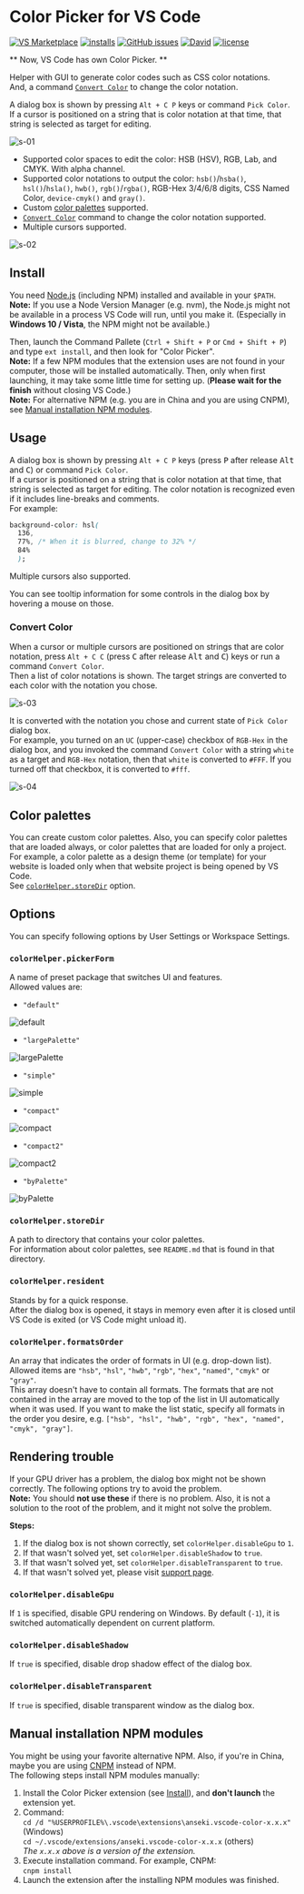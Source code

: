 # Color Picker for VS Code

[![VS Marketplace](https://vsmarketplacebadge.apphb.com/version-short/anseki.vscode-color.svg)](https://marketplace.visualstudio.com/items?itemName=anseki.vscode-color) [![installs](https://vsmarketplacebadge.apphb.com/installs-short/anseki.vscode-color.svg)](https://marketplace.visualstudio.com/items?itemName=anseki.vscode-color) [![GitHub issues](https://img.shields.io/github/issues/anseki/vscode-color.svg)](https://github.com/anseki/vscode-color/issues) [![David](https://img.shields.io/david/anseki/vscode-color.svg)](package.json) [![license](https://img.shields.io/badge/license-MIT-blue.svg)](LICENSE)

** Now, VS Code has own Color Picker. **

Helper with GUI to generate color codes such as CSS color notations.  
And, a command [`Convert Color`](#convert-color) to change the color notation.

A dialog box is shown by pressing `Alt + C P` keys or command `Pick Color`. If a cursor is positioned on a string that is color notation at that time, that string is selected as target for editing.

![s-01](s-01.gif)

* Supported color spaces to edit the color: HSB (HSV), RGB, Lab, and CMYK. With alpha channel.
* Supported color notations to output the color: `hsb()`/`hsba()`, `hsl()`/`hsla()`, `hwb()`, `rgb()`/`rgba()`, RGB-Hex 3/4/6/8 digits, CSS Named Color, `device-cmyk()` and `gray()`.
* Custom [color palettes](#color-palettes) supported.
* [`Convert Color`](#convert-color) command to change the color notation supported.
* Multiple cursors supported.

![s-02](s-02.gif)

## Install

You need [Node.js](https://nodejs.org/) (including NPM) installed and available in your `$PATH`.  
**Note:** If you use a Node Version Manager (e.g. nvm), the Node.js might not be available in a process VS Code will run, until you make it. (Especially in **Windows 10 / Vista**, the NPM might not be available.)

Then, launch the Command Pallete (`Ctrl + Shift + P` or `Cmd + Shift + P`) and type `ext install`, and then look for "Color Picker".  
**Note:** If a few NPM modules that the extension uses are not found in your computer, those will be installed automatically. Then, only when first launching, it may take some little time for setting up. (**Please wait for the finish** without closing VS Code.)  
**Note:** For alternative NPM (e.g. you are in China and you are using CNPM), see [Manual installation NPM modules](#manual-installation-npm-modules).

## Usage

A dialog box is shown by pressing `Alt + C P` keys (press <kbd>P</kbd> after release <kbd>Alt</kbd> and <kbd>C</kbd>) or command `Pick Color`.  
If a cursor is positioned on a string that is color notation at that time, that string is selected as target for editing. The color notation is recognized even if it includes line-breaks and comments.  
For example:

```css
background-color: hsl(
  136,
  77%, /* When it is blurred, change to 32% */
  84%
  );
```

Multiple cursors also supported.

You can see tooltip information for some controls in the dialog box by hovering a mouse on those.

### Convert Color

When a cursor or multiple cursors are positioned on strings that are color notation, press `Alt + C C` (press <kbd>C</kbd> after release <kbd>Alt</kbd> and <kbd>C</kbd>) keys or run a command `Convert Color`.  
Then a list of color notations is shown. The target strings are converted to each color with the notation you chose.

![s-03](s-03.gif)

It is converted with the notation you chose and current state of `Pick Color` dialog box.  
For example, you turned on an `UC` (upper-case) checkbox of `RGB-Hex` in the dialog box, and you invoked the command `Convert Color` with a string `white` as a target and `RGB-Hex` notation, then that `white` is converted to `#FFF`. If you turned off that checkbox, it is converted to `#fff`.

![s-04](s-04.png)

## Color palettes

You can create custom color palettes. Also, you can specify color palettes that are loaded always, or color palettes that are loaded for only a project.  
For example, a color palette as a design theme (or template) for your website is loaded only when that website project is being opened by VS Code.  
See [`colorHelper.storeDir`](#colorhelperstoredir) option.

## Options

You can specify following options by User Settings or Workspace Settings.

### `colorHelper.pickerForm`

A name of preset package that switches UI and features.  
Allowed values are:

* `"default"`

![default](s-default.png)

* `"largePalette"`

![largePalette](s-largePalette.png)

* `"simple"`

![simple](s-simple.png)

* `"compact"`

![compact](s-compact.png)

* `"compact2"`

![compact2](s-compact2.png)

* `"byPalette"`

![byPalette](s-byPalette.png)

### `colorHelper.storeDir`

A path to directory that contains your color palettes.  
For information about color palettes, see `README.md` that is found in that directory.

### `colorHelper.resident`

Stands by for a quick response.  
After the dialog box is opened, it stays in memory even after it is closed until VS Code is exited (or VS Code might unload it).

### `colorHelper.formatsOrder`

An array that indicates the order of formats in UI (e.g. drop-down list).  
Allowed items are `"hsb"`, `"hsl"`, `"hwb"`, `"rgb"`, `"hex"`, `"named"`, `"cmyk"` or `"gray"`.  
This array doesn't have to contain all formats. The formats that are not contained in the array are moved to the top of the list in UI automatically when it was used. If you want to make the list static, specify all formats in the order you desire, e.g. `["hsb", "hsl", "hwb", "rgb", "hex", "named", "cmyk", "gray"]`.

## Rendering trouble

If your GPU driver has a problem, the dialog box might not be shown correctly. The following options try to avoid the problem.  
**Note:** You should **not use these** if there is no problem. Also, it is not a solution to the root of the problem, and it might not solve the problem.

**Steps:**

1. If the dialog box is not shown correctly, set `colorHelper.disableGpu` to `1`.
2. If that wasn't solved yet, set `colorHelper.disableShadow` to `true`.
3. If that wasn't solved yet, set `colorHelper.disableTransparent` to `true`.
4. If that wasn't solved yet, please visit [support page](https://github.com/anseki/vscode-color/issues).

### `colorHelper.disableGpu`

If `1` is specified, disable GPU rendering on Windows. By default (`-1`), it is switched automatically dependent on current platform.

### `colorHelper.disableShadow`

If `true` is specified, disable drop shadow effect of the dialog box.

### `colorHelper.disableTransparent`

If `true` is specified, disable transparent window as the dialog box.

## Manual installation NPM modules

You might be using your favorite alternative NPM. Also, if you're in China, maybe you are using [CNPM](https://github.com/cnpm/cnpm) instead of NPM.  
The following steps install NPM modules manually:

1. Install the Color Picker extension (see [Install](#install)), and **don't launch** the extension yet.
2. Command:  
`cd /d "%USERPROFILE%\.vscode\extensions\anseki.vscode-color-x.x.x"` (Windows)  
`cd ~/.vscode/extensions/anseki.vscode-color-x.x.x` (others)  
*The `x.x.x` above is a version of the extension.*
3. Execute installation command. For example, CNPM:  
`cnpm install`
4. Launch the extension after the installing NPM modules was finished.
